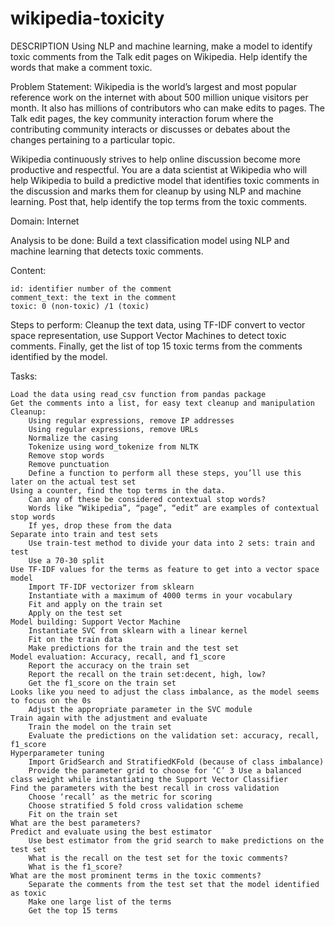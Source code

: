 # wikipedia-toxicity


DESCRIPTION 
Using NLP and machine learning, make a model to identify toxic comments from the Talk edit pages on Wikipedia. Help identify the words that make a comment toxic.

Problem Statement: 
Wikipedia is the world’s largest and most popular reference work on the internet with about 500 million unique visitors per month. It also has millions of contributors who can make edits to pages. The Talk edit pages, the key community interaction forum where the contributing community interacts or discusses or debates about the changes pertaining to a particular topic.

Wikipedia continuously strives to help online discussion become more productive and respectful. You are a data scientist at Wikipedia who will help Wikipedia to build a predictive model that identifies toxic comments in the discussion and marks them for cleanup by using NLP and machine learning. Post that, help identify the top terms from the toxic comments.

Domain: Internet

Analysis to be done: Build a text classification model using NLP and machine learning that detects toxic comments.

Content:

    id: identifier number of the comment
    comment_text: the text in the comment
    toxic: 0 (non-toxic) /1 (toxic)

Steps to perform: Cleanup the text data, using TF-IDF convert to vector space representation, use Support Vector Machines to detect toxic comments. Finally, get the list of top 15 toxic terms from the comments identified by the model.

Tasks:

    Load the data using read_csv function from pandas package
    Get the comments into a list, for easy text cleanup and manipulation
    Cleanup:
        Using regular expressions, remove IP addresses
        Using regular expressions, remove URLs
        Normalize the casing
        Tokenize using word_tokenize from NLTK
        Remove stop words
        Remove punctuation
        Define a function to perform all these steps, you’ll use this later on the actual test set
    Using a counter, find the top terms in the data.
        Can any of these be considered contextual stop words?
        Words like “Wikipedia”, “page”, “edit” are examples of contextual stop words
        If yes, drop these from the data
    Separate into train and test sets
        Use train-test method to divide your data into 2 sets: train and test
        Use a 70-30 split
    Use TF-IDF values for the terms as feature to get into a vector space model
        Import TF-IDF vectorizer from sklearn
        Instantiate with a maximum of 4000 terms in your vocabulary
        Fit and apply on the train set
        Apply on the test set
    Model building: Support Vector Machine
        Instantiate SVC from sklearn with a linear kernel
        Fit on the train data
        Make predictions for the train and the test set
    Model evaluation: Accuracy, recall, and f1_score
        Report the accuracy on the train set
        Report the recall on the train set:decent, high, low?
        Get the f1_score on the train set
    Looks like you need to adjust the class imbalance, as the model seems to focus on the 0s
        Adjust the appropriate parameter in the SVC module
    Train again with the adjustment and evaluate
        Train the model on the train set
        Evaluate the predictions on the validation set: accuracy, recall, f1_score
    Hyperparameter tuning
        Import GridSearch and StratifiedKFold (because of class imbalance)
        Provide the parameter grid to choose for ‘C’ 3 Use a balanced class weight while instantiating the Support Vector Classifier
    Find the parameters with the best recall in cross validation
        Choose ‘recall’ as the metric for scoring
        Choose stratified 5 fold cross validation scheme
        Fit on the train set
    What are the best parameters?
    Predict and evaluate using the best estimator
        Use best estimator from the grid search to make predictions on the test set
        What is the recall on the test set for the toxic comments?
        What is the f1_score?
    What are the most prominent terms in the toxic comments?
        Separate the comments from the test set that the model identified as toxic
        Make one large list of the terms
        Get the top 15 terms

